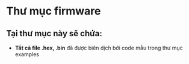 # Thư mục firmware

## Tại thư mục này sẽ chứa:

* **Tất cả file .hex, .bin** đã được biên dịch bởi code mẫu trong thư mục examples